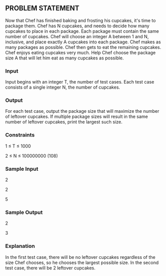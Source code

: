 ## PROBLEM STATEMENT 

Now that Chef has finished baking and frosting his cupcakes, it's time to package them. Chef has N cupcakes, 
and needs to decide how many cupcakes to place in each package. Each package must contain the same number of cupcakes. 
Chef will choose an integer A between 1 and N, inclusive, and place exactly A cupcakes into each package.
Chef makes as many packages as possible. Chef then gets to eat the remaining cupcakes. Chef enjoys eating cupcakes very much.
Help Chef choose the package size A that will let him eat as many cupcakes as possible.

### Input

Input begins with an integer T, the number of test cases. Each test case consists of a single integer N, the number of cupcakes.

### Output

For each test case, output the package size that will maximize the number of leftover cupcakes.
If multiple package sizes will result in the same number of leftover cupcakes, print the largest such size.

### Constraints

1 ≤ T ≤ 1000

2 ≤ N ≤ 100000000 (108)

### Sample Input

2

2

5

### Sample Output

2

3

### Explanation
In the first test case, there will be no leftover cupcakes regardless of the size Chef chooses, so he chooses the largest possible size.
In the second test case, there will be 2 leftover cupcakes.
